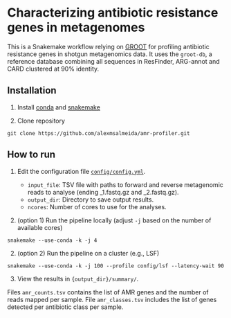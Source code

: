 # Characterizing antibiotic resistance genes in metagenomes

This is a Snakemake workflow relying on [GROOT](https://github.com/will-rowe/groot) for profiling antibiotic resistance genes in shotgun metagenomics data. It uses the `groot-db`, a reference database combining all sequences in ResFinder, ARG-annot and CARD clustered at 90% identity.

## Installation

1. Install [conda](https://conda.io/projects/conda/en/latest/user-guide/install/index.html ) and [snakemake](https://snakemake.readthedocs.io/en/stable/getting_started/installation.html)

2. Clone repository
```
git clone https://github.com/alexmsalmeida/amr-profiler.git
```

## How to run

1. Edit the configuration file [`config/config.yml`](config/config.yml).
    - `input_file`: TSV file with paths to forward and reverse metagenomic reads to analyse (ending _1.fastq.gz and _2.fastq.gz).
    - `output_dir`: Directory to save output results.
    - `ncores`: Number of cores to use for the analyses.

2. (option 1) Run the pipeline locally (adjust `-j` based on the number of available cores)
```
snakemake --use-conda -k -j 4
```
2. (option 2) Run the pipeline on a cluster (e.g., LSF)
```
snakemake --use-conda -k -j 100 --profile config/lsf --latency-wait 90
```

3. View the results in `{output_dir}/summary/`.

Files `amr_counts.tsv` contains the list of AMR genes and the number of reads mapped per sample. File `amr_classes.tsv` includes the list of genes detected per antibiotic class per sample.
